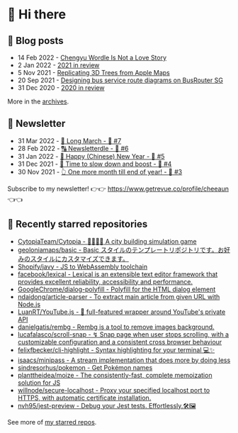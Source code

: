 # 👋 Hi there

## 📝 Blog posts

<!-- feed start -->
- 14 Feb 2022 - [Chengyu Wordle Is Not a Love Story](https://cheeaun.com/blog/2022/02/chengyu-wordle-is-not-a-love-story/)
- 2 Jan 2022 - [2021 in review](https://cheeaun.com/blog/2022/01/2021-in-review/)
- 5 Nov 2021 - [Replicating 3D Trees from Apple Maps](https://cheeaun.com/blog/2021/11/replicating-3d-trees-apple-maps/)
- 20 Sep 2021 - [Designing bus service route diagrams on BusRouter SG](https://cheeaun.com/blog/2021/09/bus-service-route-diagrams-busrouter-sg/)
- 31 Dec 2020 - [2020 in review](https://cheeaun.com/blog/2020/12/2020-in-review/)
<!-- feed end -->

More in the [archives](https://cheeaun.com/blog/archives/).

## 📰 Newsletter

<!-- newsletter start -->
- 31 Mar 2022 - [🚶 Long March - 🥫 #7](https://www.getrevue.co/profile/cheeaun/issues/long-march-7-1061697)
- 28 Feb 2022 - [🔠 Newsletterdle - 🥫 #6](https://www.getrevue.co/profile/cheeaun/issues/newsletterdle-6-1014288)
- 31 Jan 2022 - [🧧 Happy (Chinese) New Year - 🥫 #5](https://www.getrevue.co/profile/cheeaun/issues/happy-chinese-new-year-5-963222)
- 31 Dec 2021 - [🥃 Time to slow down and boost - 🥫 #4](https://www.getrevue.co/profile/cheeaun/issues/time-to-slow-down-and-boost-4-906334)
- 30 Nov 2021 - [👆 One more month till end of year! - 🥫 #3](https://www.getrevue.co/profile/cheeaun/issues/one-more-month-till-end-of-year-3-835833)
<!-- newsletter end -->

Subscribe to my newsletter! 👉👉 https://www.getrevue.co/profile/cheeaun 👈👈

## 🌟 Recently starred repositories

<!-- starred repos start -->
- [CytopiaTeam/Cytopia - :deciduous_tree::house_with_garden::office::evergreen_tree: A city building simulation game](https://github.com/CytopiaTeam/Cytopia)
- [geoloniamaps/basic - Basic スタイルのテンプレートリポジトリです。お好みのスタイルにカスタマイズできます。](https://github.com/geoloniamaps/basic)
- [Shopify/javy - JS to WebAssembly toolchain](https://github.com/Shopify/javy)
- [facebook/lexical - Lexical is an extensible text editor framework that provides excellent reliability, accessibility and performance.](https://github.com/facebook/lexical)
- [GoogleChrome/dialog-polyfill - Polyfill for the HTML dialog element](https://github.com/GoogleChrome/dialog-polyfill)
- [ndaidong/article-parser - To extract main article from given URL with Node.js](https://github.com/ndaidong/article-parser)
- [LuanRT/YouTube.js - 🎥 full-featured wrapper around YouTube's private API](https://github.com/LuanRT/YouTube.js)
- [danielgatis/rembg - Rembg is a tool to remove images background.](https://github.com/danielgatis/rembg)
- [lucafalasco/scroll-snap - ↯ Snap page when user stops scrolling, with a customizable configuration and a consistent cross browser behaviour](https://github.com/lucafalasco/scroll-snap)
- [felixfbecker/cli-highlight - Syntax highlighting for your terminal 💻✨](https://github.com/felixfbecker/cli-highlight)
- [isaacs/minipass - A stream implementation that does more by doing less](https://github.com/isaacs/minipass)
- [sindresorhus/pokemon - Get Pokémon names](https://github.com/sindresorhus/pokemon)
- [planttheidea/moize - The consistently-fast, complete memoization solution for JS](https://github.com/planttheidea/moize)
- [willnode/secure-localhost - Proxy your specified localhost port to HTTPS, with automatic certificate installation.](https://github.com/willnode/secure-localhost)
- [nvh95/jest-preview - Debug your Jest tests. Effortlessly.🛠🖼 ](https://github.com/nvh95/jest-preview)
<!-- starred repos end -->

See more of [my starred repos](https://github.com/stars/cheeaun/).